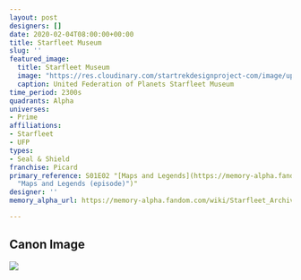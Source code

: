 ```yaml
---
layout: post
designers: []
date: 2020-02-04T08:00:00+00:00
title: Starfleet Museum
slug: ''
featured_image:
  title: Starfleet Museum
  image: "https://res.cloudinary.com/startrekdesignproject-com/image/upload/v1580844468/StarfleetMuseum.png"
  caption: United Federation of Planets Starfleet Museum
time_period: 2300s
quadrants: Alpha
universes:
- Prime
affiliations:
- Starfleet
- UFP
types:
- Seal & Shield
franchise: Picard
primary_reference: S01E02 "[Maps and Legends](https://memory-alpha.fandom.com/wiki/Maps_and_Legends_(episode)
  "Maps and Legends (episode)")"
designer: ''
memory_alpha_url: https://memory-alpha.fandom.com/wiki/Starfleet_Archive_Museum

---
```

## Canon Image

![](https://res.cloudinary.com/startrekdesignproject-com/image/upload/v1580844468/StarfleetMuseum_PCD1x1.jpg)